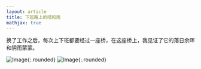 ```yaml
---
layout: article
title: 下班路上的晴和雨
mathjax: true
---
```

换了工作之后，每次上下班都要经过一座桥，在这座桥上，我见证了它的落日余晖和阴雨蒙蒙。
<!--more-->
![Image](https://cdn.jsdelivr.net/gh/tpjz/image@main/微信图片_20220521210402.jpg){:.rounded}
![Image](https://cdn.jsdelivr.net/gh/tpjz/image@main/微信图片_20220524232141.jpg){:.rounded}
